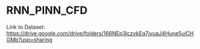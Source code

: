# RNN_PINN_CFD  

Link to Dataset:  https://drive.google.com/drive/folders/166NEp3lczvkEq7jvuaJ4Hune5uiCHGMb?usp=sharing

